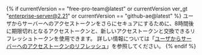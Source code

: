 {% if currentVersion == "free-pro-team@latest" or currentVersion ver_gt "enterprise-server@2.21" or currentVersion == "github-ae@latest" %}
ユーザからサーバーへのアクセストークンをさらにセキュアにするために、8時間後に期限切れとなるアクセストークンと、新しいアクセストークンと交換できるリフレッシュトークンを使用できます。 詳しい情報については「[ユーザからサーバーへのアクセストークンのリフレッシュ](/apps/building-github-apps/refreshing-user-to-server-access-tokens/)」を参照してください。
{% endif %}
